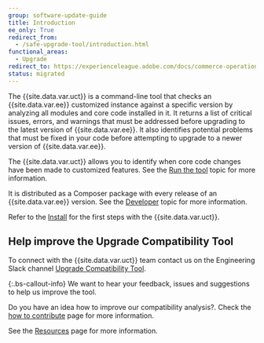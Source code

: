 ```yaml
---
group: software-update-guide
title: Introduction
ee_only: True
redirect_from:
  - /safe-upgrade-tool/introduction.html
functional_areas:
  - Upgrade
redirect_to: https://experienceleague.adobe.com/docs/commerce-operations/upgrade-guide/upgrade-compatibility-tool/overview.html?lang=en
status: migrated
---
```


The {{site.data.var.uct}} is a command-line tool that checks an {{site.data.var.ee}} customized instance against a specific version by analyzing all modules and core code installed in it. It returns a list of critical issues, errors, and warnings that must be addressed before upgrading to the latest version of {{site.data.var.ee}}. It also identifies potential problems that must be fixed in your code before attempting to upgrade to a newer version of {{site.data.var.ee}}.

The {{site.data.var.uct}} allows you to identify when core code changes have been made to customized features. See the [Run the tool](https://experienceleague.adobe.com/docs/commerce-operations/upgrade-guide/upgrade-compatibility-tool/run.html) topic for more information.

It is distributed as a Composer package with every release of an {{site.data.var.ee}} version. See the [Developer](https://experienceleague.adobe.com/docs/commerce-operations/upgrade-guide/upgrade-compatibility-tool/developer.html) topic for more information.

Refer to the [Install](https://experienceleague.adobe.com/docs/commerce-operations/upgrade-guide/upgrade-compatibility-tool/install.html) for the first steps with the {{site.data.var.uct}}.

## Help improve the Upgrade Compatibility Tool

To connect with the {{site.data.var.uct}} team contact us on the Engineering Slack channel [Upgrade Compatibility Tool](https://magentocommeng.slack.com/archives/C019Y143U9F).

{:.bs-callout-info}
We want to hear your feedback, issues and suggestions to help us improve the tool.

Do you have an idea how to improve our compatibility analysis?. Check the [how to contribute](https://devdocs.magento.com/guides/v2.4/coding-standards/contributing.html) page for more information.

See the [Resources]({{site.baseurl}}/community/resources/resources.html) page for more information.
